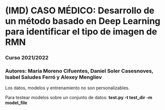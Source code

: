 # (IMD) CASO MÉDICO: Desarrollo de un método basado en Deep Learning para identificar el tipo de imagen de RMN 
### Curso 2021/2022
### Autores: María Moreno Cifuentes, Daniel Soler Casesnoves, Isabel Saludes Ferró y Alexey Mengliev

Los datos, modelos y entrenamiento no son personalizables.

Para testear modelos sobre un conjunto de datos: **test.py -t test_dir -m model_file**
